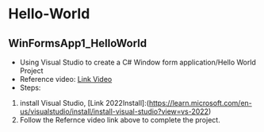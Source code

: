 # Hello-World
## WinFormsApp1_HelloWorld
- Using Visual Studio to create a C# Window form application/Hello World Project
- Reference video: [Link Video](https://www.bing.com/videos/riverview/relatedvideo?q=how+to+install+visual+studio&refig=e4aa38215cbf4824be970101b4f9eed7&pc=U531&pq=how+to+install+vis&pqlth=18&assgl=28&sgcn=how+to+install+visual+studio&qs=LS&sgtpv=LS&smvpcn=0&swbcn=10&sctcn=0&sc=10-18&sp=2&ghc=0&cvid=e4aa38215cbf4824be970101b4f9eed7&clckatsg=1&hsmssg=0&ru=%2fsearch%3fq%3dhow%2bto%2binstall%2bvisual%2bstudio%26form%3dANNTH1%26refig%3de4aa38215cbf4824be970101b4f9eed7%26pc%3dU531%26pq%3dhow%2bto%2binstall%2bvis%26pqlth%3d18%26assgl%3d28%26sgcn%3dhow%2bto%2binstall%2bvisual%2bstudio%26qs%3dLS%26sgtpv%3dLS%26smvpcn%3d0%26swbcn%3d10%26sctcn%3d0%26sc%3d10-18%26sp%3d2%26ghc%3d0%26cvid%3de4aa38215cbf4824be970101b4f9eed7%26clckatsg%3d1%26hsmssg%3d0&mmscn=vwrc&mid=55ADD121B1387088B9B255ADD121B1387088B9B2&FORM=WRVORC)
- Steps:
1. install Visual Studio, [Link 2022Install]:(https://learn.microsoft.com/en-us/visualstudio/install/install-visual-studio?view=vs-2022)
2. Follow the Refernce video link above to complete the project.
